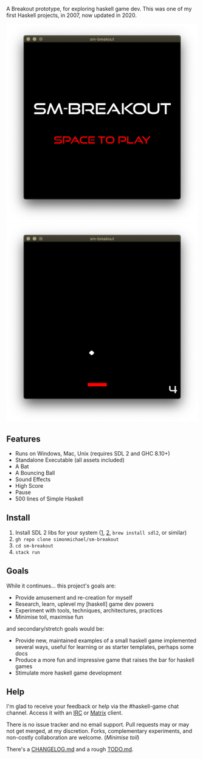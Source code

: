 A Breakout prototype, for exploring haskell game dev.
This was one of my first Haskell projects, in 2007, now updated in 2020.

![screenshot1](data/screenshot1.png)
![screenshot2](data/screenshot2.png)

## Features

- Runs on Windows, Mac, Unix (requires SDL 2 and GHC 8.10+)
- Standalone Executable (all assets included)
- A Bat
- A Bouncing Ball
- Sound Effects
- High Score
- Pause
- 500 lines of Simple Haskell

## Install

1. Install SDL 2 libs for your system ([1], [2], `brew install sdl2`, or similar)
2. `gh repo clone simonmichael/sm-breakout`
3. `cd sm-breakout`
4. `stack run`

[1]: https://www.libsdl.org/download-2.0.php
[2]: https://repology.org/project/sdl/badges


## Goals

While it continues... this project's goals are:

- Provide amusement and re-creation for myself
- Research, learn, uplevel my [haskell] game dev powers
- Experiment with tools, techniques, architectures, practices
- Minimise toil, maximise fun

and secondary/stretch goals would be:

- Provide new, maintained examples of a small haskell game implemented several ways, useful for learning or as starter templates, perhaps some docs
- Produce a more fun and impressive game that raises the bar for haskell games
- Stimulate more haskell game development

## Help

I'm glad to receive your feedback or help via the #haskell-game chat channel.
Access it with an [IRC](https://webchat.freenode.net/#haskell-game) or [Matrix](https://matrix.to/#/#freenode_#haskell-game:matrix.org) client.

There is no issue tracker and no email support.
Pull requests may or may not get merged, at my discretion. 
Forks, complementary experiments, and non-costly collaboration are welcome.
(*Minimise toil*)

There's a [CHANGELOG.md](CHANGELOG.md) and a rough [TODO.md](TODO.md).
